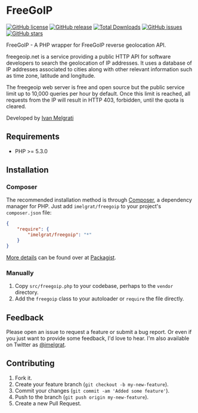 FreeGoIP
==================

[![GitHub license](https://img.shields.io/github/license/imelgrat/freegoip.svg?style=flat-square)](https://github.com/imelgrat/freegoip/blob/master/LICENSE)
[![GitHub release](https://img.shields.io/github/release/imelgrat/freegoip.svg?style=flat-square)](https://github.com/imelgrat/freegoip/releases)
[![Total Downloads](https://poser.pugx.org/imelgrat/freegoip/downloads)](https://packagist.org/packages/imelgrat/freegoip)
[![GitHub issues](https://img.shields.io/github/issues/imelgrat/freegoip.svg?style=flat-square)](https://github.com/imelgrat/freegoip/issues)
[![GitHub stars](https://img.shields.io/github/stars/imelgrat/freegoip.svg?style=flat-square)](https://github.com/imelgrat/freegoip/stargazers)

FreeGoIP - A PHP wrapper for FreeGoIP reverse geolocation API.

freegeoip.net is a service providing a public HTTP API for software developers to search the geolocation of IP addresses. 
It uses a database of IP addresses associated to cities along with other relevant information such as time zone, latitude and longitude.

The freegeoip web server is free and open source but the public service limit up to 10,000 queries per hour by default. Once this limit is reached, all requests from the IP will result in HTTP 403, forbidden, until the quota is cleared.

Developed by [Ivan Melgrati](https://twitter.com/imelgrat) 

Requirements
------------

*   PHP >= 5.3.0

Installation
------------

### Composer

The recommended installation method is through
[Composer](http://getcomposer.org/), a dependency manager for PHP. Just add
`imelgrat/freegoip` to your project's `composer.json` file:

```json
{
    "require": {
        "imelgrat/freegoip": "*"
    }
}
```

[More details](http://packagist.org/packages/imelgrat/freegoip) can
be found over at [Packagist](http://packagist.org).

### Manually

1.  Copy `src/freegoip.php` to your codebase, perhaps to the `vendor`
    directory.
2.  Add the `freegoip` class to your autoloader or `require` the file
    directly.

Feedback
--------

Please open an issue to request a feature or submit a bug report. Or even if
you just want to provide some feedback, I'd love to hear. I'm also available on
Twitter as [@imelgrat](https://twitter.com/imelgrat).

Contributing
------------

1.  Fork it.
2.  Create your feature branch (`git checkout -b my-new-feature`).
3.  Commit your changes (`git commit -am 'Added some feature'`).
4.  Push to the branch (`git push origin my-new-feature`).
5.  Create a new Pull Request.
